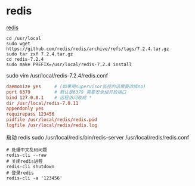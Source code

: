 # redis

[redis](https://redis.io/download)

```shell
cd /usr/local
sudo wget https://github.com/redis/redis/archive/refs/tags/7.2.4.tar.gz
sudo tar zxf 7.2.4.tar.gz
cd redis-7.2.4
sudo make PREFIX=/usr/local/redis-7.2.4 install
```

sudo vim /usr/local/redis-7.2.4/redis.conf

```conf
daemonize yes     # (如果用supervisor监控的话需要改成no)
port 6379         # 默认是6379 需要安全组开放端口
bind 127.0.0.1    # 远程访问改成 *
dir /usr/local/redis-7.0.11
appendonly yes
requirepass 123456
pidfile /usr/local/redis/redis.pid
logfile /usr/local/redis/redis.log
```

启动 redis
sudo /usr/local/redis/bin/redis-server /usr/local/redis/redis.conf

```shell
# 处理中文乱码问题
redis-cli --raw
# 关闭redis进程
redis-cli shutdown
# 登录redis
redis-cli -a '123456'
```
